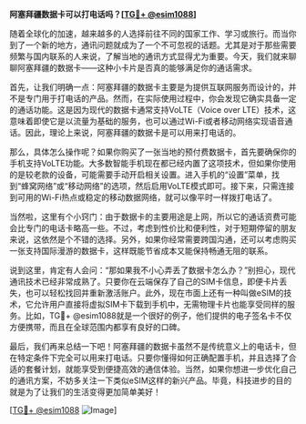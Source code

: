 **阿塞拜疆数据卡可以打电话吗？[[TG💪+ @esim1088](https://t.me/s/esim1088)]**

随着全球化的加速，越来越多的人选择前往不同的国家工作、学习或旅行。而当你到了一个新的地方，通讯问题就成为了一个不可忽视的话题。尤其是对于那些需要频繁与国内联系的人来说，了解当地的通讯方式显得尤为重要。今天，我们就来聊聊阿塞拜疆的数据卡——这种小卡片是否真的能够满足你的通话需求。

首先，让我们明确一点：阿塞拜疆的数据卡主要是为提供互联网服务而设计的，并不是专门用于打电话的产品。然而，在实际使用过程中，你会发现它确实具备一定的通话功能。这是因为现代的数据卡通常支持VoLTE（Voice over LTE）技术，这意味着即使它是以流量为基础的服务，也可以通过Wi-Fi或者移动网络实现语音通话。因此，理论上来说，阿塞拜疆的数据卡是可以用来打电话的。

那么，具体怎么操作呢？如果你购买了一张当地的预付费数据卡，首先要确保你的手机支持VoLTE功能。大多数智能手机现在都已经内置了这项技术，但如果你使用的是较老款的设备，可能需要手动开启相关设置。进入手机的“设置”菜单，找到“蜂窝网络”或“移动网络”的选项，然后启用VoLTE模式即可。接下来，只需连接到可用的Wi-Fi热点或稳定的移动数据网络，就可以像平时一样拨打电话了。

当然啦，这里有个小窍门：由于数据卡的主要用途是上网，所以它的通话资费可能会比专门的电话卡略高一些。不过，考虑到性价比和便利性，对于短期停留的朋友来说，这依然是个不错的选择。另外，如果你经常需要跨国沟通，还可以考虑购买一张支持国际漫游的数据卡，这样既能节省成本又能保持畅通无阻的联系。

说到这里，肯定有人会问：“那如果我不小心弄丢了数据卡怎么办？”别担心，现代通讯技术已经非常成熟了。只要你在云端保存了自己的SIM卡信息，即便卡片丢失，也可以轻松找回并重新激活账户。此外，现在市面上还有一种叫做eSIM的技术，它允许用户直接将虚拟SIM卡下载到手机中，无需物理卡片也能享受同样的服务。比如，TG💪+ @esim1088就是一个很好的例子，他们提供的电子签名卡不仅方便携带，而且在全球范围内都享有良好的口碑。

最后，我们再来总结一下吧！阿塞拜疆的数据卡虽然不是传统意义上的电话卡，但在特定条件下完全可以用来打电话。只要你懂得如何正确配置手机，并且选择了合适的套餐计划，就能享受到便捷高效的通信体验。当然，如果你想进一步优化自己的通讯方案，不妨多关注一下类似eSIM这样的新兴产品。毕竟，科技进步的目的就是为了让我们的生活变得更加简单美好！

[[TG💪+ @esim1088](https://t.me/s/esim1088) ![Image](https://i.postimg.cc/4NQfJmqS/Snipaste-2025-05-13-00-14-12.png)]